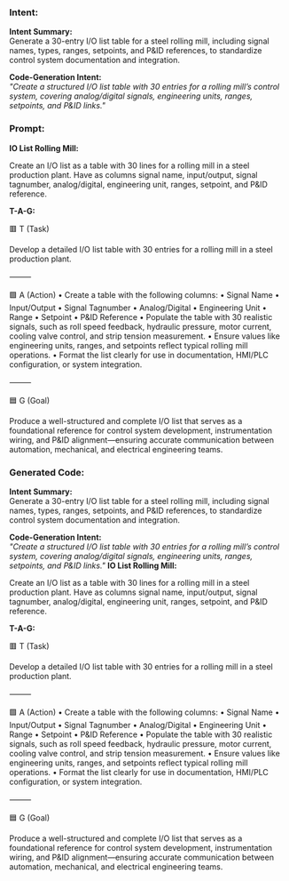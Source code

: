 ### Intent:
**Intent Summary:**  
Generate a 30-entry I/O list table for a steel rolling mill, including signal names, types, ranges, setpoints, and P&ID references, to standardize control system documentation and integration.  

**Code-Generation Intent:**  
*"Create a structured I/O list table with 30 entries for a rolling mill’s control system, covering analog/digital signals, engineering units, ranges, setpoints, and P&ID links."*

### Prompt:
**IO List Rolling Mill:**

Create an I/O list as a table with 30 lines for a rolling mill in a steel production plant. Have as columns signal name, input/output, signal tagnumber, analog/digital, engineering unit, ranges, setpoint, and P&ID reference.

**T-A-G:**

🟥 T (Task)

Develop a detailed I/O list table with 30 entries for a rolling mill in a steel production plant.

⸻

🟩 A (Action)
	•	Create a table with the following columns:
	•	Signal Name
	•	Input/Output
	•	Signal Tagnumber
	•	Analog/Digital
	•	Engineering Unit
	•	Range
	•	Setpoint
	•	P&ID Reference
	•	Populate the table with 30 realistic signals, such as roll speed feedback, hydraulic pressure, motor current, cooling valve control, and strip tension measurement.
	•	Ensure values like engineering units, ranges, and setpoints reflect typical rolling mill operations.
	•	Format the list clearly for use in documentation, HMI/PLC configuration, or system integration.

⸻

🟦 G (Goal)

Produce a well-structured and complete I/O list that serves as a foundational reference for control system development, instrumentation wiring, and P&ID alignment—ensuring accurate communication between automation, mechanical, and electrical engineering teams.

### Generated Code:
**Intent Summary:**  
Generate a 30-entry I/O list table for a steel rolling mill, including signal names, types, ranges, setpoints, and P&ID references, to standardize control system documentation and integration.  

**Code-Generation Intent:**  
*"Create a structured I/O list table with 30 entries for a rolling mill’s control system, covering analog/digital signals, engineering units, ranges, setpoints, and P&ID links."*
**IO List Rolling Mill:**

Create an I/O list as a table with 30 lines for a rolling mill in a steel production plant. Have as columns signal name, input/output, signal tagnumber, analog/digital, engineering unit, ranges, setpoint, and P&ID reference.

**T-A-G:**

🟥 T (Task)

Develop a detailed I/O list table with 30 entries for a rolling mill in a steel production plant.

⸻

🟩 A (Action)
	•	Create a table with the following columns:
	•	Signal Name
	•	Input/Output
	•	Signal Tagnumber
	•	Analog/Digital
	•	Engineering Unit
	•	Range
	•	Setpoint
	•	P&ID Reference
	•	Populate the table with 30 realistic signals, such as roll speed feedback, hydraulic pressure, motor current, cooling valve control, and strip tension measurement.
	•	Ensure values like engineering units, ranges, and setpoints reflect typical rolling mill operations.
	•	Format the list clearly for use in documentation, HMI/PLC configuration, or system integration.

⸻

🟦 G (Goal)

Produce a well-structured and complete I/O list that serves as a foundational reference for control system development, instrumentation wiring, and P&ID alignment—ensuring accurate communication between automation, mechanical, and electrical engineering teams.
